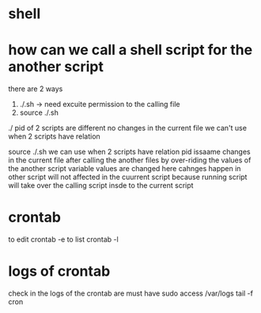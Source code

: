 # shell
# how can we call a shell script for the another script 
there are 2 ways 
  1.  ./<anotherfile>.sh  -> need excuite permission to the calling file 
  2.   source ./<anotherfile>.sh 

./<anotherfile> 
    pid of 2 scripts are  different 
    no changes in the current file 
    we can't use when 2 scripts have relation 

source ./<anotherfile>.sh
    we can use when 2 scripts have relation 
    pid issaame 
    changes in the current file  after calling the another files by over-riding the values of the another script 
    variable values are changed here 
    cahnges happen in other script will not affected in the cuurrent script
    because running script will take over the calling script insde to the current script 


# crontab 
to edit crontab -e 
to list crontab -l 

# logs of crontab 
check in the logs of the crontab are 
  must have sudo access 
    /var/logs 
    tail -f cron 
    